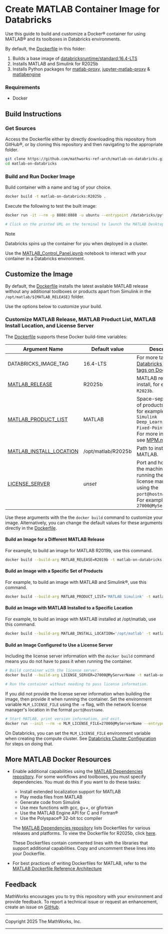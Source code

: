 # Create MATLAB Container Image for Databricks 

Use this guide to build and customize a Docker&reg; container for using MATLAB&reg; and its toolboxes in Databricks environments.

By default, the [Dockerfile](./Dockerfile) in this folder:
1. Builds a base image of [databricksruntime/standard:16.4-LTS](https://hub.docker.com/r/databricksruntime/standard/tags)
2. Installs MATLAB and Simulink for R2025b
4. Installs Python packages for [matlab-proxy](https://github.com/mathworks/matlab-proxy), [jupyter-matlab-proxy](https://github.com/mathworks/jupyter-matlab-proxy) & [matlabengine](https://github.com/mathworks/matlab-engine-for-python)

### Requirements
* Docker

## Build Instructions

### Get Sources

Access the Dockerfile either by directly downloading this repository from GitHub&reg;,
or by cloning this repository and
then navigating to the appropriate folder.
```bash
git clone https://github.com/mathworks-ref-arch/matlab-on-databricks.git
cd matlab-on-databricks
```

### Build and Run Docker Image

Build container with a name and tag of your choice.
```bash
docker build -t matlab-on-databricks:R2025b .
```

Execute the following to test the built image:

```bash
docker run -it --rm -p 8888:8888 -u ubuntu --entrypoint /databricks/python3/bin/matlab-proxy-app matlab-on-databricks:R2025b

# Click on the printed URL on the terminal to launch the MATLAB Desktop in your browser
```

> [!NOTE]
> Databricks spins up the container for you when deployed in a cluster.

Use the [MATLAB_Control_Panel.ipynb](../../notebooks/matlab-control-panel.ipynb) notebook to interact with your container in a Databricks environment.


## Customize the Image

By default, the [Dockerfile](https://github.com/mathworks-ref-arch/matlab-on-databricks/blob/main/dockerfiles/matlab/Dockerfile) installs the latest available MATLAB release without any additional toolboxes or products apart from Simulink in the `/opt/matlab/${MATLAB_RELEASE}` folder.

Use the options below to customize your build.

### Customize MATLAB Release, MATLAB Product List, MATLAB Install Location, and License Server
The [Dockerfile](https://github.com/mathworks-ref-arch/matlab-on-databricks/blob/main/dockerfiles/matlab/Dockerfile) supports these Docker build-time variables:

| Argument Name | Default value | Description |
|---|---|---|
| DATABRICKS_IMAGE_TAG | 16.4-LTS | For more tags see [Databricks Runtime tags on Dockerhub](https://hub.docker.com/r/databricksruntime/standard/tags) .|
| [MATLAB_RELEASE](#build-an-image-for-a-different-release-of-matlab) | R2025b | MATLAB release to install, for example, `R2023b`.|
| [MATLAB_PRODUCT_LIST](#build-an-image-with-a-specific-set-of-products) | MATLAB | Space-separated list of products to install, for example, `MATLAB Simulink Deep_Learning_Toolbox Fixed-Point_Designer`. For more information, see [MPM.md](https://github.com/mathworks-ref-arch/matlab-dockerfile/blob/main/MPM.md).|
| [MATLAB_INSTALL_LOCATION](#build-an-image-with-matlab-installed-to-a-specific-location) | /opt/matlab/R2025b | Path to install MATLAB. |
| [LICENSE_SERVER](#build-an-image-configured-to-use-a-license-server) | *unset* | Port and hostname of the machine that is running the network license manager, using the `port@hostname` syntax. For example: `27000@MyServerName` |

Use these arguments with the the `docker build` command to customize your image.
Alternatively, you can change the default values for these arguments directly in the [Dockerfile](https://github.com/mathworks-ref-arch/matlab-on-databricks/blob/main/Dockerfile).

#### Build an Image for a Different MATLAB Release
For example, to build an image for MATLAB R2019b, use this command.
```bash
docker build --build-arg MATLAB_RELEASE=R2019b -t matlab-on-databricks:R2019b .
```

#### Build an Image with a Specific Set of Products
For example, to build an image with MATLAB and Simulink&reg;, use this command.
```bash
docker build --build-arg MATLAB_PRODUCT_LIST='MATLAB Simulink' -t matlab-on-databricks:R2025b .
```

#### Build an Image with MATLAB Installed to a Specific Location
For example, to build an image with MATLAB installed at /opt/matlab, use this command.
```bash
docker build --build-arg MATLAB_INSTALL_LOCATION='/opt/matlab' -t matlab-on-databricks:R2025b .
```

#### Build an Image Configured to Use a License Server

Including the license server information with the `docker build` command means you do not have to pass it when running the container.
```bash
# Build container with the license server.
docker build --build-arg LICENSE_SERVER=27000@MyServerName -t matlab-on-databricks:R2025b .

# Run the container without needing to pass license information.
```

If you did not provide the license server information when building the image, then provide it when running the container. Set the environment variable `MLM_LICENSE_FILE` using the `-e` flag, with the  network license manager's location in the format `port@hostname`.

```bash
# Start MATLAB, print version information, and exit.
docker run --init --rm -e MLM_LICENSE_FILE=27000@MyServerName --entrypoint=matlab matlab-on-databricks:R2025b -batch ver
```

On Databricks, you can set the `MLM_LICENSE_FILE` environment variable when creating the compute cluster.
See [Databricks Cluster Configuration](https://docs.databricks.com/aws/en/compute/configure#environment-variables) for steps on doing that.


## More MATLAB Docker Resources
* Enable additional capabilities using the [MATLAB Dependencies repository](https://github.com/mathworks-ref-arch/container-images/tree/main/matlab-deps). 
For some workflows and toolboxes, you must specify dependencies. You must do this if you want to do these tasks:
    * Install extended localization support for MATLAB
    * Play media files from MATLAB
    * Generate code from Simulink
    * Use mex functions with gcc, g++, or gfortran
    * Use the MATLAB Engine API for C and Fortran&reg;
    * Use the Polyspace&reg; 32-bit tcc compiler
    
    The [MATLAB Dependencies repository](https://github.com/mathworks-ref-arch/container-images/tree/main/matlab-deps) lists Dockerfiles for various releases and platforms. To view the Dockerfile for R2025b, click [here](https://github.com/mathworks-ref-arch/container-images/blob/main/matlab-deps/r2025b/ubuntu22.04/Dockerfile).

    These Dockerfiles contain commented lines with the libraries that support additional capabilities. Copy and uncomment these lines into your Dockerfile.
* For best practices of writing Dockerfiles for MATLAB, refer to the [MATLAB Dockerfile Reference Architecture](https://github.com/mathworks-ref-arch/matlab-dockerfile)

## Feedback
MathWorks encourages you to try this repository with your environment and provide feedback. To report a technical issue or request an enhancement, create an issue on [GitHub](https://github.com/mathworks-ref-arch/matlab-on-databricks/issues).

----

Copyright 2025 The MathWorks, Inc.

----
